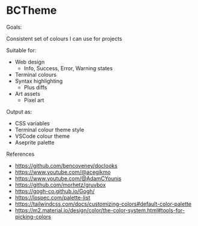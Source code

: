 # BCTheme

Goals:

Consistent set of colours I can use for projects

Suitable for:

- Web design
  - Info, Success, Error, Warning states
- Terminal colours
- Syntax highlighting
  - Plus diffs
- Art assets
  - Pixel art

Output as:

- CSS variables
- Terminal colour theme style
- VSCode colour theme
- Aseprite palette

References

- https://github.com/bencoveney/doclooks
- https://www.youtube.com/@acegikmo
- https://www.youtube.com/@AdamCYounis
- https://github.com/morhetz/gruvbox
- https://gogh-co.github.io/Gogh/
- https://lospec.com/palette-list
- https://tailwindcss.com/docs/customizing-colors#default-color-palette
- https://m2.material.io/design/color/the-color-system.html#tools-for-picking-colors
